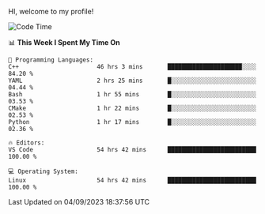 HI, welcome to my profile!
<!--START_SECTION:waka-->
![Code Time](http://img.shields.io/badge/Code%20Time-1%2C334%20hrs%2043%20mins-blue)

📊 **This Week I Spent My Time On** 

```text
💬 Programming Languages: 
C++                      46 hrs 3 mins       █████████████████████░░░░   84.20 % 
YAML                     2 hrs 25 mins       █░░░░░░░░░░░░░░░░░░░░░░░░   04.44 % 
Bash                     1 hr 55 mins        █░░░░░░░░░░░░░░░░░░░░░░░░   03.53 % 
CMake                    1 hr 22 mins        █░░░░░░░░░░░░░░░░░░░░░░░░   02.53 % 
Python                   1 hr 17 mins        █░░░░░░░░░░░░░░░░░░░░░░░░   02.36 % 

🔥 Editors: 
VS Code                  54 hrs 42 mins      █████████████████████████   100.00 % 

💻 Operating System: 
Linux                    54 hrs 42 mins      █████████████████████████   100.00 % 
```


 Last Updated on 04/09/2023 18:37:56 UTC
<!--END_SECTION:waka-->
